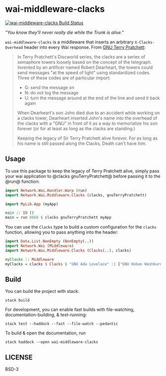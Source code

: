 # wai-middleware-clacks

[![wai-middleware-clacks Build Status](https://travis-ci.org/prikhi/wai-middleware-clacks.svg?branch=master)](https://travis-ci.org/prikhi/wai-middleware-clacks)

*"You know they'll never really die while the Trunk is alive."*

`wai-middleware-clacks` is a middleware that inserts an arbitrary
`X-Clacks-Overhead` header into every Wai response. From
[GNU Terry Pratchett](http://gnuterrypratchett.com):

> In Terry Pratchett's Discworld series, the clacks are a series of semaphore
> towers loosely based on the concept of the telegraph. Invented by an
> artificer named Robert Dearheart, the towers could send messages "at the
> speed of light" using standardized codes. Three of these codes are of
> particular import:
>
> * G: send the message on
> * N: do not log the message
> * U: turn the message around at the end of the line and send it back again
>
> When Dearheart's son John died due to an accident while working on a clacks
> tower, Dearheart inserted John's name into the overhead of the clacks with a
> "GNU" in front of it as a way to memorialize his son forever (or for at least
> as long as the clacks are standing.)
>
> Keeping the legacy of Sir Terry Pratchett alive forever. For as long as his
> name is still passed along the Clacks, Death can't have him.


## Usage

To use this package to keep the legacy of Terry Pratchett alive, simply pass
your wai application to @clacks gnuTerryPratchett@ before passing it to the
@run@ function:

```haskell
import Network.Wai.Handler.Warp (run)
import Network.Wai.Middleware.Clacks (clacks, gnuTerryPratchett)

import MyLib.App (myApp)

main :: IO ()
main = run 8080 $ clacks gnuTerryPratchett myApp
```

You can use the `Clacks` type to build a custom configuration for the `clacks`
function, allowing you to pass anything into the header:

```haskell
import Data.List.NonEmpty (NonEmpty(..))
import Network.Wai (Middleware)
import Network.Wai.Middleware.Clacks (Clacks(..), clacks)

myClacks :: Middleware
myClacks = clacks $ Clacks $ "GNU Ada Lovelace" :| ["GNU Hoban Washburne", "GNU Shephard Book"]
```


## Build

You can build the project with stack:

```
stack build
```

For development, you can enable fast builds with file-watching,
documentation-building, & test-running:

```
stack test --haddock --fast --file-watch --pedantic
```

To build & open the documentation, run

```
stack haddock --open wai-middleware-clacks
```


## LICENSE

BSD-3
